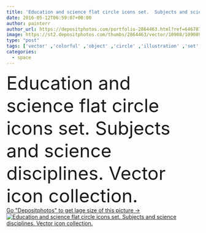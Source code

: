 ```yaml
---
title: 'Education and science flat circle icons set.  Subjects and science disciplines. Vector icon collection.'
date: 2016-05-12T06:59:07+00:00
author: painterr
author_url: https://depositphotos.com/portfolio-2864463.html?ref=64678756
image: https://st2.depositphotos.com/thumbs/2864463/vector/10908/109089788/api_thumb_450.jpg?forcejpeg=true
type: "post"
tags: ['vector' ,'colorful' ,'object' ,'circle' ,'illustration' ,'set' ,'photography' ,'business' ,'life' ,'modern' ,'symbol' ,'concept' ,'icon' ,'school' ,'digital' ,'flat' ,'justice' ,'education' ,'homework' ,'coding' ,'biology' ,'science' ,'collection' ,'marketing' ,'astronomy' ,'University' ,'knowledge' ,'physics' ,'programming' ,'statistics' ,'examination' ,'subject' ,'calculus' ,'psychology' ,'app' ,'graduate' ,'discipline' ,'oratory' ,'outer space' ,'Information Technology' ,'digital technology' ,'web design' ,'natural science' ,'civil law' ,'remote education' ,'bank system' ,'cell theory' ,'species origin' ,'elementary mathematics' ]
categories: 
  - space
---
```

<div aling="center">
            <font size="60"> Education and science flat circle icons set.  Subjects and science disciplines. Vector icon collection.</font>   
</div>
<div>
    <a href='https://st2.depositphotos.com/thumbs/2864463/vector/10908/109089788/api_thumb_450.jpg?forcejpeg=true?ref=64678756' target=_blank > Go "Depositphotos" to get lage size of this picture ->
        <img href='https://st2.depositphotos.com/thumbs/2864463/vector/10908/109089788/api_thumb_450.jpg?forcejpeg=true?ref=64678756' src='https://st2.depositphotos.com/2864463/10908/v/950/depositphotos_109089788-stock-illustration-education-and-science-flat-circle.jpg?forcejpeg=true' alt='Education and science flat circle icons set.  Subjects and science disciplines. Vector icon collection.' >
    </a>
</div>
